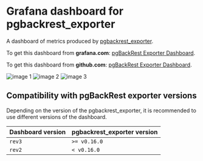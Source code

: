 # Grafana dashboard for pgbackrest_exporter

A dashboard of metrics produced by [pgbackrest_exporter](https://github.com/woblerr/pgbackrest_exporter).

To get this dashboard from **grafana.com**: [pgBackRest Exporter Dashboard](https://grafana.com/grafana/dashboards/17709-pgbackrest-exporter-dashboard/).

To get this dashboard from **github.com**: [pgBackRest Exporter Dashboard](https://github.com/woblerr/pgbackrest_exporter-dashboard).

![image 1](https://grafana.com/api/dashboards/17709/images/15041/image)
![image 2](https://grafana.com/api/dashboards/17709/images/15042/image)
![image 3](https://grafana.com/api/dashboards/17709/images/15043/image)

## Compatibility with pgBackRest exporter versions

Depending on the version of the pgbackrest_exporter, it is recommended to use different versions of the dashboard.

| Dashboard version | pgbackrest_exporter version |
|---|---|
| `rev3` | `>= v0.16.0` |
| `rev2` | `< v0.16.0` |
